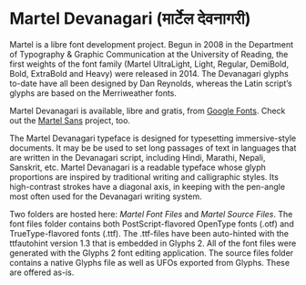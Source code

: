 Martel Devanagari (मार्टेल देवनागरी)
=============================

Martel is a libre font development project. Begun in 2008 in the Department of Typography & Graphic Communication at the University of Reading, the first weights of the font family (Martel UltraLight, Light, Regular, DemiBold, Bold, ExtraBold and Heavy) were released in 2014. The Devanagari glyphs to-date have all been designed by Dan Reynolds, whereas the Latin script’s glyphs are based on the Merriweather fonts.

Martel Devanagari is available, libre and gratis, from <a href="https://www.google.com/fonts/specimen/Martel">Google Fonts</a>. Check out the <a href="https://github.com/typeoff/martel_sans">Martel Sans</a> project, too.

The Martel Devanagari typeface is designed for typesetting immersive-style documents. It may be be used to set long passages of text in languages that are written in the Devanagari script, including Hindi, Marathi, Nepali, Sanskrit, etc. Martel Devanagari is a readable typeface whose glyph proportions are inspired by traditional writing and calligraphic styles. Its high-contrast strokes have a diagonal axis, in keeping with the pen-angle most often used for the Devanagari writing system.

Two folders are hosted here: <em>Martel Font Files</em> and <em>Martel Source Files</em>. The font files folder contains both PostScript-flavored OpenType fonts (.otf) and TrueType-flavored fonts (.ttf). The .ttf-files have been auto-hinted with the ttfautohint version 1.3 that is embedded in Glyphs 2. All of the font files were generated with the Glyphs 2 font editing application. The source files folder contains a native Glyphs file as well as UFOs exported from Glyphs. These are offered as-is.